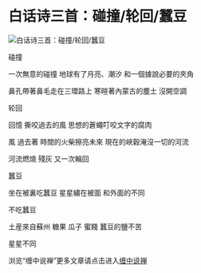白话诗三首：碰撞/轮回/蠶豆
====





![白话诗三首：碰撞/轮回/蠶豆](http://simg.sinajs.cn/blog7style/images/common/sg_trans.gif)





碰撞

一次無意的碰撞
地球有了月亮、潮汐
和一個據說必要的夾角

鼻孔帶著鼻毛走在三環路上
寒暄著內蒙古的塵土
沒開空調

轮回

回憶 撕咬過去的風
思想的蒼蠅叮咬文字的腐肉

風  過去著
時間的火柴擦亮未來
現在的峽穀淹沒一切的河流

河流燃燒
殘灰   又一次輪回

蠶豆

坐在被裏吃蠶豆
星星繡在被面
和外面的不同

不吃蠶豆

土産來自蘇州
糖果 瓜子 蜜餞
蠶豆的鹽不苦

星星不同

浏览“缠中说禅”更多文章请点击进入[缠中说禅](http://blog.sina.com.cn/m/chzhshch)
